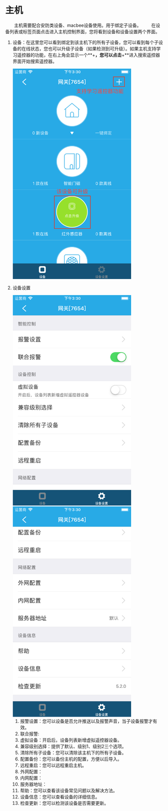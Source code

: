 # 主机

&emsp;&emsp;主机需要配合安防类设备、macbee设备使用。用于绑定子设备。
&emsp;&emsp;在设备列表或标签页面点击进入主机控制界面，您将看到设备和设备设置两个界面。

1. 设备：在这里您可以看到绑定到该主机下的所有子设备，您可以看到每个子设备的在线状态，您也可以升级子设备（如果检测到可升级）。如果主机支持学习遥控器的功能，在右上角会显示一个**+**，您可以点击**+**进入搜索遥控器界面开始搜索遥控器。
	
	<img src="../images/WiFi/网关/控制界面.png" width = "375" height = "667">
	
2. 设备设置

	<img src="../images/WiFi/网关/设备设置1.png" width = "375" height = "667">
	<img src="../images/WiFi/网关/设备设置2.png" width = "375" height = "667">
	
	1. 报警设置：您可以设备是否允许推送以及报警声音，当子设备报警才有效。
	2. 联合报警:
	3. 虚拟设备：开启后，设备列表新增虚拟遥控器设备。
	4. 兼容级别选择：提供了默认、级别1、级别2三个选项。
	5. 清除所有子设备：您可以清除该主机下的所有子设备。
	6. 配置备份：您可以备份主机的配置，方便以后导入。
	7. 远程重启：您可以远程重启主机。
	8. 外网配置：
	9. 内网配置：
	10. 服务器地址：
	11. 帮助：您可以查看该设备常见问题以及解决方法。
	12. 设备信息：您可以查看设备的详细信息。
	13. 检查更新：您可以检测该设备是否需要更新。


